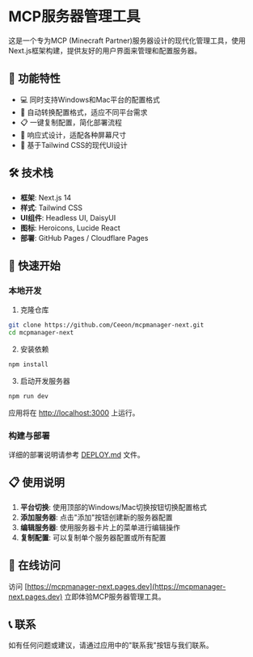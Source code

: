 # MCP服务器管理工具

这是一个专为MCP (Minecraft Partner)服务器设计的现代化管理工具，使用Next.js框架构建，提供友好的用户界面来管理和配置服务器。

## 🌟 功能特性

- 💻 同时支持Windows和Mac平台的配置格式
- 🔄 自动转换配置格式，适应不同平台需求
- 📋 一键复制配置，简化部署流程
- 📱 响应式设计，适配各种屏幕尺寸
- 🎨 基于Tailwind CSS的现代UI设计

## 🛠️ 技术栈

- **框架**: Next.js 14
- **样式**: Tailwind CSS
- **UI组件**: Headless UI, DaisyUI
- **图标**: Heroicons, Lucide React
- **部署**: GitHub Pages / Cloudflare Pages

## 🚀 快速开始

### 本地开发

1. 克隆仓库

```bash
git clone https://github.com/Ceeon/mcpmanager-next.git
cd mcpmanager-next
```

2. 安装依赖

```bash
npm install
```

3. 启动开发服务器

```bash
npm run dev
```

应用将在 [http://localhost:3000](http://localhost:3000) 上运行。

### 构建与部署

详细的部署说明请参考 [DEPLOY.md](DEPLOY.md) 文件。

## 📋 使用说明

1. **平台切换**: 使用顶部的Windows/Mac切换按钮切换配置格式
2. **添加服务器**: 点击"添加"按钮创建新的服务器配置
3. **编辑服务器**: 使用服务器卡片上的菜单进行编辑操作
4. **复制配置**: 可以复制单个服务器配置或所有配置

## 📱 在线访问

访问 [https://mcpmanager-next.pages.dev](https://mcpmanager-next.pages.dev) 立即体验MCP服务器管理工具。

## 📞 联系

如有任何问题或建议，请通过应用中的"联系我"按钮与我们联系。
